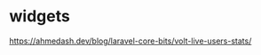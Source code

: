 # widgets

<!-- Contenuto migrato da _docs/widgets.txt -->

https://ahmedash.dev/blog/laravel-core-bits/volt-live-users-stats/